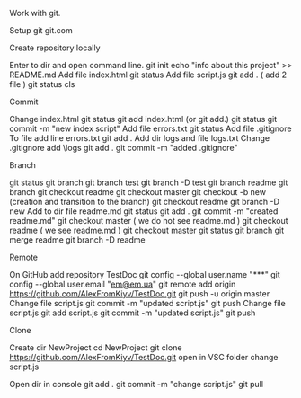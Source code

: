 Work with git.

Setup git git.com

Create repository locally

Enter to dir and open command line.
git init
echo "info about this project" >> README.md
Add file index.html
git status
Add file script.js
git add . ( add 2 file )
git status
cls

Commit

Change index.html
git status
git add index.html (or git add.)
git status
git commit -m "new index script"
Add file errors.txt
git status
Add file .gitignore
To file add line errors.txt
git add .
Add dir logs and file logs.txt
Change .gitignore add \logs
git add .
git commit -m "added .gitignore"

Branch

git status
git branch
git branch test
git branch -D test
git branch readme
git branch
git checkout readme
git checkout master
git checkout -b new (creation and transition to the branch)
git checkout readme
git branch -D new
Add to dir file readme.md
git status
git add .
git commit -m "created readme.md"
git checkout master ( we do not see readme.md )
git checkout readme ( we see readme.md ) 
git checkout master
git status
git branch
git merge readme
git branch -D readme

Remote

On GitHub add repository TestDoc
git config --global user.name "***"
git config --global user.email "em@em.ua"
git remote add origin https://github.com/AlexFromKiyv/TestDoc.git
git push -u origin master
Change file script.js
git commit -m "updated script.js"
git push
Change file script.js
git add script.js
git commit -m "updated script.js"
git push

Clone

Create dir NewProject
cd NewProject
git clone https://github.com/AlexFromKiyv/TestDoc.git
open in VSC folder
change script.js

Open dir in console
git add .
git commit -m "change script.js"
git pull



